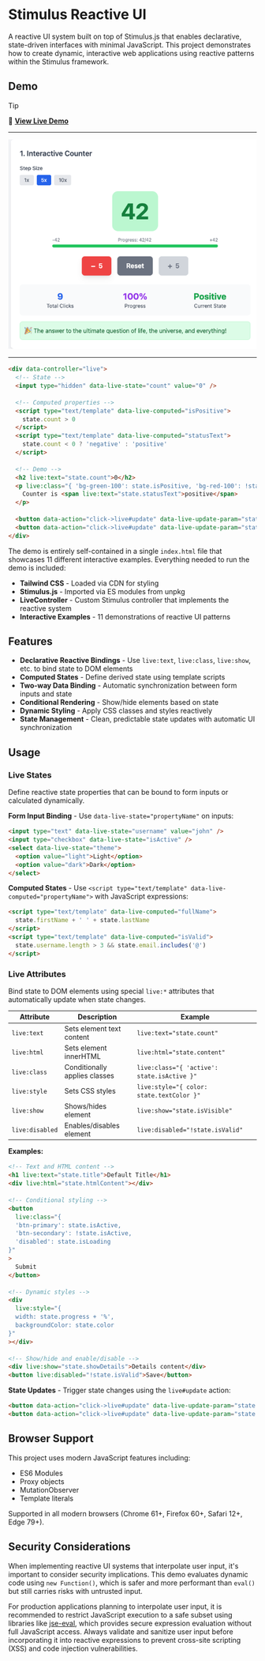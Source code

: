 # Stimulus Reactive UI

A reactive UI system built on top of Stimulus.js that enables declarative, state-driven interfaces with minimal JavaScript. This project demonstrates how to create dynamic, interactive web applications using reactive patterns within the Stimulus framework.

## Demo

> [!TIP]
> 🚀 **[View Live Demo](https://thomasbrus.github.io/stimulus-reactive-ui/)**

---

<a href="https://thomasbrus.github.io/stimulus-reactive-ui/">
<img src="https://raw.githubusercontent.com/thomasbrus/stimulus-reactive-ui/refs/heads/main/demo.png" alt="Stimulus Reactive UI Demo" />
</a>

---

```html
<div data-controller="live">
  <!-- State -->
  <input type="hidden" data-live-state="count" value="0" />

  <!-- Computed properties -->
  <script type="text/template" data-live-computed="isPositive">
    state.count > 0
  </script>
  <script type="text/template" data-live-computed="statusText">
    state.count < 0 ? 'negative' : 'positive'
  </script>

  <!-- Demo -->
  <h2 live:text="state.count">0</h2>
  <p live:class="{ 'bg-green-100': state.isPositive, 'bg-red-100': !state.isPositive }">
    Counter is <span live:text="state.statusText">positive</span>
  </p>

  <button data-action="click->live#update" data-live-update-param="state.count++">Increment</button>
  <button data-action="click->live#update" data-live-update-param="state.count--">Decrement</button>
</div>
```

The demo is entirely self-contained in a single `index.html` file that showcases 11 different interactive examples. Everything needed to run the demo is included:

- **Tailwind CSS** - Loaded via CDN for styling
- **Stimulus.js** - Imported via ES modules from unpkg
- **LiveController** - Custom Stimulus controller that implements the reactive system
- **Interactive Examples** - 11 demonstrations of reactive UI patterns

## Features

- **Declarative Reactive Bindings** - Use `live:text`, `live:class`, `live:show`, etc. to bind state to DOM elements
- **Computed States** - Define derived state using template scripts
- **Two-way Data Binding** - Automatic synchronization between form inputs and state
- **Conditional Rendering** - Show/hide elements based on state
- **Dynamic Styling** - Apply CSS classes and styles reactively
- **State Management** - Clean, predictable state updates with automatic UI synchronization

## Usage

### Live States

Define reactive state properties that can be bound to form inputs or calculated dynamically.

**Form Input Binding** - Use `data-live-state="propertyName"` on inputs:

```html
<input type="text" data-live-state="username" value="john" />
<input type="checkbox" data-live-state="isActive" />
<select data-live-state="theme">
  <option value="light">Light</option>
  <option value="dark">Dark</option>
</select>
```

**Computed States** - Use `<script type="text/template" data-live-computed="propertyName">` with JavaScript expressions:

```html
<script type="text/template" data-live-computed="fullName">
  state.firstName + ' ' + state.lastName
</script>
<script type="text/template" data-live-computed="isValid">
  state.username.length > 3 && state.email.includes('@')
</script>
```

### Live Attributes

Bind state to DOM elements using special `live:*` attributes that automatically update when state changes.

| Attribute       | Description                   | Example                                     |
| --------------- | ----------------------------- | ------------------------------------------- |
| `live:text`     | Sets element text content     | `live:text="state.count"`                   |
| `live:html`     | Sets element innerHTML        | `live:html="state.content"`                 |
| `live:class`    | Conditionally applies classes | `live:class="{ 'active': state.isActive }"` |
| `live:style`    | Sets CSS styles               | `live:style="{ color: state.textColor }"`   |
| `live:show`     | Shows/hides element           | `live:show="state.isVisible"`               |
| `live:disabled` | Enables/disables element      | `live:disabled="!state.isValid"`            |

**Examples:**

```html
<!-- Text and HTML content -->
<h1 live:text="state.title">Default Title</h1>
<div live:html="state.htmlContent"></div>

<!-- Conditional styling -->
<button
  live:class="{
  'btn-primary': state.isActive,
  'btn-secondary': !state.isActive,
  'disabled': state.isLoading
}"
>
  Submit
</button>

<!-- Dynamic styles -->
<div
  live:style="{
  width: state.progress + '%',
  backgroundColor: state.color
}"
></div>

<!-- Show/hide and enable/disable -->
<div live:show="state.showDetails">Details content</div>
<button live:disabled="!state.isValid">Save</button>
```

**State Updates** - Trigger state changes using the `live#update` action:

```html
<button data-action="click->live#update" data-live-update-param="state.count++">Increment</button>
<button data-action="click->live#update" data-live-update-param="state.isVisible = !state.isVisible">Toggle</button>
```

## Browser Support

This project uses modern JavaScript features including:

- ES6 Modules
- Proxy objects
- MutationObserver
- Template literals

Supported in all modern browsers (Chrome 61+, Firefox 60+, Safari 12+, Edge 79+).

## Security Considerations

When implementing reactive UI systems that interpolate user input, it's important to consider security implications. This demo evaluates dynamic code using `new Function()`, which is safer and more performant than `eval()` but still carries risks with untrusted input.

For production applications planning to interpolate user input, it is recommended to restrict JavaScript execution to a safe subset using libraries like [jse-eval](https://www.npmjs.com/package/jse-eval), which provides secure expression evaluation without full JavaScript access. Always validate and sanitize user input before incorporating it into reactive expressions to prevent cross-site scripting (XSS) and code injection vulnerabilities.
